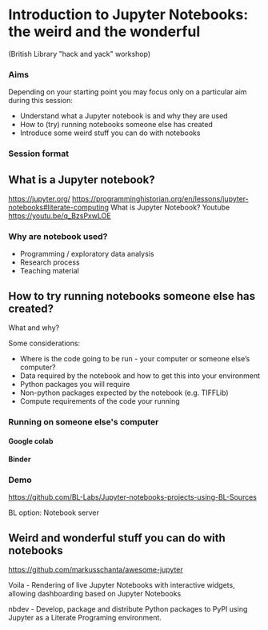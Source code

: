 # Introduction to Jupyter Notebooks: the weird and the wonderful 
(British Library "hack and yack" workshop) 

### Aims 

Depending on your starting point you may focus only on a particular aim during this session:

- Understand what a Jupyter notebook is and why they are used 
- How to (try) running notebooks someone else has created
- Introduce some weird stuff you can do with notebooks

### Session format 



## What is a Jupyter notebook?

https://jupyter.org/
https://programminghistorian.org/en/lessons/jupyter-notebooks#literate-computing 
What is Jupyter Notebook? Youtube https://youtu.be/q_BzsPxwLOE 

### Why are notebook used? 

- Programming / exploratory data analysis 
- Research process
- Teaching material 



## How to try running notebooks someone else has created?
What and why?

Some considerations:
- Where is the code going to be run - your computer or someone else’s computer?
- Data required by the notebook and how to get this into your environment 
- Python packages you will require 
- Non-python packages expected by the notebook (e.g. TIFFLib)
- Compute requirements of the code your running 

### Running on someone else's computer 

#### Google colab 
#### Binder 


### Demo 
https://github.com/BL-Labs/Jupyter-notebooks-projects-using-BL-Sources 

BL option: 
Notebook server 


## Weird and wonderful stuff you can  do with notebooks 

https://github.com/markusschanta/awesome-jupyter


Voila - Rendering of live Jupyter Notebooks with interactive widgets, allowing dashboarding based on Jupyter Notebooks

nbdev - Develop, package and distribute Python packages to PyPI using Jupyter as a Literate Programing environment.



